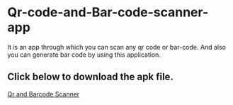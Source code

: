 # Qr-code-and-Bar-code-scanner-app
It is an app through which you can scan any qr code or bar-code. And also you can generate bar code by using this application.
## Click below to download the apk file.
[Qr and Barcode Scanner](https://github.com/hackrx/Qr-code-and-Bar-code-scanner-app/releases/download/Qr%26Barcode/Qr.BarcodeScanner.apk)
